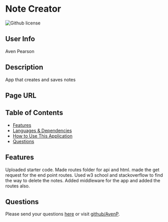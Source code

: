 # Note Creator 
![Github license](https://img.shields.io/badge/license-MIT-blue.svg)
## User Info
  Aven Pearson
## Description
  App that creates and saves notes
## Page URL
  
## Table of Contents
* [Features](#features)
* [Languages & Dependencies](#languagesanddependencies)
* [How to Use This Application](#HowtoUseThisApplication)
* [Questions](#questions)
## Features
Uploaded starter code. Made routes folder for api and html. made the get request for the end point routes. Used w3 school and stackoverflow to find the way to delete the notes. Added middleware for the app and added the routes also.
## Questions
Please send your questions [here](mailto:?subject=[GitHub]%20Dev%20Connect) or visit [github/AvenP](https://github.com/AvenP).
